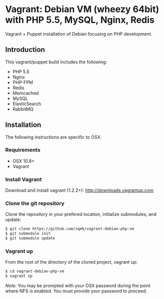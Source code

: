 # Vagrant: Debian VM (wheezy 64bit) with PHP 5.5, MySQL, Nginx, Redis

Vagrant + Puppet installation of Debian focusing on PHP development.

## Introduction

This vagrant/puppet build includes the following:
- PHP 5.5
- Nginx
- PHP-FPM
- Redis
- Memcached
- MySQL
- ElasticSearch
- RabbitMQ

## Installation

The following instructions are specific to OSX.

### Requirements

- OSX 10.8+
- Vagrant

### Install Vagrant

Download and install vagrant (1.2.2+): http://downloads.vagrantup.com

### Clone the git repository

Clone the repository in your prefered location, initialize submodules, and update:

```sh
$ git clone https://github.com/sqmk/vagrant-debian-php-vm
$ git submodule init
$ git submodule update
```

### Vagrant up

From the root of the directory of the cloned project, vagrant up:

```sh
$ cd vagrant-debian-php-vm
$ vagrant up
```

*Note:* You may be prompted with your OSX password during the point where NFS is enabled. You must provide your password to proceed.

